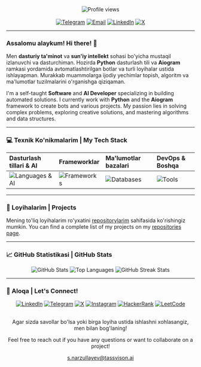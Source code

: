 <div align="center">
  <img src="https://komarev.com/ghpvc/?username=menarzullayev&color=26A5E4" alt="Profile views" />
</div>

<br>

<div align="center">
  <a href="https://t.me/NarzullayevMe"><img src="https://img.shields.io/badge/Telegram-26A5E4?style=for-the-badge&logo=telegram&logoColor=white" alt="Telegram" /></a>
  <a href="mailto:s.narzullayev@tassvison.ai"><img src="https://img.shields.io/badge/Email-D14836?style=for-the-badge&logo=gmail&logoColor=white" alt="Email" /></a>
  <a href="https://www.linkedin.com/in/narzullayevme/"><img src="https://img.shields.io/badge/LinkedIn-0077B5?style=for-the-badge&logo=linkedin&logoColor=white" alt="LinkedIn" /></a>
  <a href="https://x.com/NarzullayevMe"><img src="https://img.shields.io/badge/X-000000?style=for-the-badge&logo=x&logoColor=white" alt="X" /></a>
</div>

---

### Assalomu alaykum! Hi there! 👋

Men **dasturiy ta'minot** va **sun'iy intellekt** sohasi bo'yicha mustaqil izlanuvchi va dasturchiman. Hozirda **Python** dasturlash tili va **Aiogram** ramkasi yordamida avtomatlashtirilgan botlar va turli loyihalar ustida ishlayapman. Murakkab muammolarga ijodiy yechimlar topish, algoritm va ma'lumotlar tuzilmalarini o'rganishga qiziqaman.

I'm a self-taught **Software** and **AI Developer** specializing in building automated solutions. I currently work with **Python** and the **Aiogram** framework to create bots and various projects. My passion lies in solving complex problems, exploring creative solutions, and mastering algorithms and data structures.

---

### 💻 Texnik Ko'nikmalarim | My Tech Stack

| Dasturlash tillari & AI | Frameworklar | Ma'lumotlar bazalari | DevOps & Boshqa |
| :--- | :--- | :--- | :--- |
| <img src="https://skillicons.dev/icons?i=python,pytorch,tensorflow,sklearn" alt="Languages & AI" /> | <img src="https://skillicons.dev/icons?i=fastapi,aiogram" alt="Frameworks" /> | <img src="https://skillicons.dev/icons?i=postgres,sqlite" alt="Databases" /> | <img src="https://skillicons.dev/icons?i=git,docker,vscode,linux" alt="Tools" /> |

---

### 🚀 Loyihalarim | Projects

Mening to'liq loyihalarim ro'yxatini [repositorylarim](https://github.com/menarzullayev?tab=repositories) sahifasida ko'rishingiz mumkin.
You can find a complete list of my projects on my [repositories page](https://github.com/menarzullayev?tab=repositories).

---

### 📈 GitHub Statistikasi | GitHub Stats

<div align="center">
  <img src="https://github-readme-stats.vercel.app/api?username=menarzullayev&show_icons=true&theme=vue-dark&include_all_commits=true&count_private=true" alt="GitHub Stats" />
  <img src="https://github-readme-stats.vercel.app/api/top-langs/?username=menarzullayev&layout=compact&theme=vue-dark" alt="Top Languages" />
  <img src="https://github-readme-streak-stats.herokuapp.com/?user=menarzullayev&theme=vue-dark" alt="GitHub Streak Stats" />
</div>

---

### 🤝 Aloqa | Let's Connect!

<div align="center">
  <a href="https://www.linkedin.com/in/narzullayevme/" target="_blank"><img src="https://img.shields.io/badge/LinkedIn-0077B5?style=for-the-badge&logo=linkedin&logoColor=white" alt="LinkedIn" /></a>
  <a href="https://t.me/NarzullayevMe" target="_blank"><img src="https://img.shields.io/badge/Telegram-26A5E4?style=for-the-badge&logo=telegram&logoColor=white" alt="Telegram" /></a>
  <a href="https://x.com/NarzullayevMe" target="_blank"><img src="https://img.shields.io/badge/X-000000?style=for-the-badge&logo=x&logoColor=white" alt="X" /></a>
  <a href="https://www.instagram.com/narzullayevme/" target="_blank"><img src="https://img.shields.io/badge/Instagram-E4405F?style=for-the-badge&logo=instagram&logoColor=white" alt="Instagram" /></a>
  <a href="https://www.hackerrank.com/narzullayevme" target="_blank"><img src="https://img.shields.io/badge/HackerRank-2EC866?style=for-the-badge&logo=hackerrank&logoColor=white" alt="HackerRank" /></a>
  <a href="https://leetcode.com/narzullayevme" target="_blank"><img src="https://img.shields.io/badge/LeetCode-FFA116?style=for-the-badge&logo=leetcode&logoColor=white" alt="LeetCode" /></a>
</div>

<br>
<div align="center">
  <p>Agar sizda savollar bo'lsa yoki birga loyiha ustida ishlashni xohlasangiz, men bilan bog'laning!</p>
  <p>Feel free to reach out if you have any questions or want to collaborate on a project!</p>
  <p><a href="mailto:s.narzullayev@tassvison.ai">s.narzullayev@tassvison.ai</a></p>
</div>
